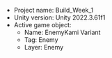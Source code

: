 <!-- UNITY CODE ASSIST INSTRUCTIONS START -->
- Project name: Build_Week_1
- Unity version: Unity 2022.3.61f1
- Active game object:
  - Name: EnemyKami Variant
  - Tag: Enemy
  - Layer: Enemy
<!-- UNITY CODE ASSIST INSTRUCTIONS END -->